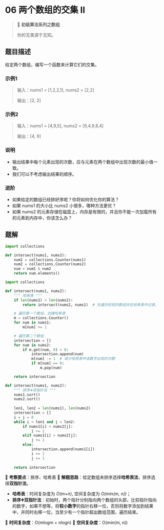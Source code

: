 # 06 两个数组的交集 II

> 🌈 **初级算法系列之数组**
>
> 你的无畏源于无知。

## 题目描述

给定两个数组，编写一个函数来计算它们的交集。

### 示例1

> 输入：nums1 = [1,2,2,1], nums2 = [2,2]
>
> 输出：[2, 2]

### 示例2

> 输入：nums1 = [4,9,5], nums2 = [9,4,9,8,4]
>
> 输出：[4, 9]

### 说明

- 输出结果中每个元素出现的次数，应与元素在两个数组中出现次数的最小值一致。
- 我们可以不考虑输出结果的顺序。

### 进阶

- 如果给定的数组已经排好序呢？你将如何优化你的算法？
- 如果 nums1 的大小比 nums2 小很多，哪种方法更优？
- 如果 nums2 的元素存储在磁盘上，内存是有限的，并且你不能一次加载所有的元素到内存中，你该怎么办？

## 题解

```python
import collections

def intersect(nums1, nums2):
    num1 = collections.Counter(nums1)
    num2 = collections.Counter(nums2)
    num = num1 & num2
    return num.elements()
```

```python
import collections

def intersect(nums1, nums2):
    """ 哈希表 """
    if len(nums1) > len(nums2):
        return intersect(nums2, nums1)  # 先遍历较短的数组并在哈希表中记录，降低空间复杂度

    # 遍历第一个数组，创建哈希表
    m = collections.Counter()
    for num in nums1:
        m[num] += 1

    # 遍历第二个数组
    intersection = []
    for num in nums2:
        if m.get(num, 0) > 0:
            intersection.append(num)
            m[num] -= 1  # 减少哈希表中该数字出现的次数
            if m[num] == 0:
                m.pop(num)

    return intersection
```

```python
def intersect(nums1, nums2):
    """ 排序➕双指针法 """
    nums1.sort()
    nums2.sort()
    
    len1, len2 = len(nums1), len(nums2)
    intersection = []
    i = j = 0
    while i < len1 and j < len2:
        if nums1[i] < nums2[j]:
            i += 1
        elif nums1[i] > nums2[j]:
            j += 1
        else:
            intersection.append(nums1[i])
            i += 1
            j += 1
            
    return intersection
```

🍥 **考察要点**：排序、哈希表
🍬 **解题思路**：给定数组未排序选择**哈希表法**，排序选择**双指针法**。

- **哈希表**：时间复杂度为 *O(m+n)*, 空间复杂度为 *O(min(m, n))*；
- **排序➕双指针法**：初始时，两个指针分别指向两个数组的头部，比较指针指向的数字，如果不想等，将**较小数字**的指针右移一位，否则将数字添加到结果中，并同时右移一位，当至少有一个指针超出数组范围，遍历结束。

🍉 **时间复杂度**：O(mlogm + nlogn)
🍭 **空间复杂度**：O(min(m, n))
